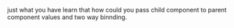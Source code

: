 just what you have learn that how could you pass child component to parent component values and two way binnding.

